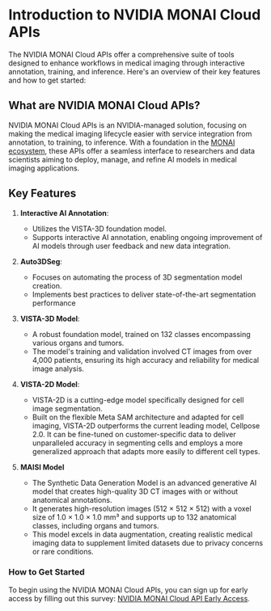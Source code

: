 # Introduction to NVIDIA MONAI Cloud APIs

The NVIDIA MONAI Cloud APIs offer a comprehensive suite of tools designed to enhance workflows in medical imaging through interactive annotation, training, and inference. Here's an overview of their key features and how to get started:

## What are NVIDIA MONAI Cloud APIs?

NVIDIA MONAI Cloud APIs is an NVIDIA-managed solution, focusing on making the medical imaging lifecycle easier with service integration from annotation, to training, to inference. With a foundation in the [MONAI ecosystem](https://monai.io/), these APIs offer a seamless interface to researchers and data scientists aiming to deploy, manage, and refine AI models in medical imaging applications.

## Key Features

1. **Interactive AI Annotation**: 
   - Utilizes the VISTA-3D foundation model.
   - Supports interactive AI annotation, enabling ongoing improvement of AI models through user feedback and new data integration.

2. **Auto3DSeg**:
   - Focuses on automating the process of 3D segmentation model creation.
   - Implements best practices to deliver state-of-the-art segmentation performance

3. **VISTA-3D Model**:
   - A robust foundation model, trained on 132 classes encompassing various organs and tumors.
   - The model's training and validation involved CT images from over 4,000 patients, ensuring its high accuracy and reliability for medical image analysis.

4. **VISTA-2D Model**:
   - VISTA-2D is a cutting-edge model specifically designed for cell image segmentation.
   - Built on the flexible Meta SAM architecture and adapted for cell imaging, VISTA-2D outperforms the current leading model, Cellpose 2.0. It can be fine-tuned on customer-specific data to deliver unparalleled accuracy in segmenting cells and employs a more generalized approach that adapts more easily to different cell types.

5. **MAISI Model**
   - The Synthetic Data Generation Model is an advanced generative AI model that creates high-quality 3D CT images with or without anatomical annotations.
   - It generates high-resolution images (512 × 512 × 512) with a voxel size of 1.0 × 1.0 × 1.0 mm³ and supports up to 132 anatomical classes, including organs and tumors.
   - This model excels in data augmentation, creating realistic medical imaging data to supplement limited datasets due to privacy concerns or rare conditions.


### How to Get Started

To begin using the NVIDIA MONAI Cloud APIs, you can sign up for early access by filling out this survey: [NVIDIA MONAI Cloud API Early Access](https://developer.nvidia.com/nvidia-monai-cloud-api-early-access-program/join). 

